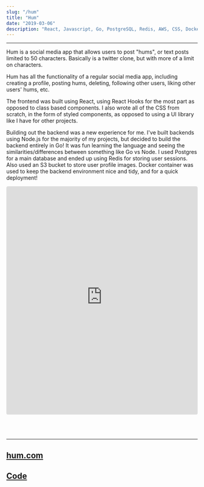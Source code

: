 ```yaml
---
slug: "/hum"
title: "Hum"
date: "2019-03-06"
description: "React, Javascript, Go, PostgreSQL, Redis, AWS, CSS, Docker"
---
```


---

Hum is a social media app that allows users to post "hums", or text posts limited to 50 characters. Basically is a twitter clone, but with more of a limit on characters.

Hum has all the functionality of a regular social media app, including creating a profile, posting hums, deleting, following other users, liking other users' hums, etc.

The frontend was built using React, using React Hooks for the most part as opposed to class based components. I also wrote all of the CSS from scratch, in the form of styled components, as opposed to using a UI library like I have for other projects.

Building out the backend was a new experience for me. I've built backends using Node.js for the majority of my projects, but decided to build the backend entirely in Go! It was fun learning the language and seeing the similarities/differences between something like Go vs Node. I used Postgres for a main database and ended up using Redis for storing user sessions. Also used an S3 bucket to store user profile images. Docker container was used to keep the backend environment nice and tidy, and for a quick deployment!

<div 
    style=
    "overflow: auto; 
    -webkit-overflow-scrolling: touch; 
    width: 100%;
    height: 650px;
    border-radius: 4px;"
>
        <iframe style="
            width: 100%;
            height: 600px;
            border-radius: 4px;
            border: none;"
            src="https://hum-frontend.herokuapp.com/danny">
        </iframe>
</div>

---

## [hum.com](https://hum-frontend.herokuapp.com/danny)

## [Code](https://github.com/danny-rangel/hum)
